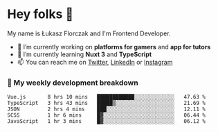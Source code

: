 # Hey folks 👋

My name is Łukasz Florczak and I'm Frontend Developer. 

- 🔭 I’m currently working on **platforms for gamers** and **app for tutors**
- 🌱 I’m currently learning **Nuxt 3** and **TypeScript**
- 📫 You can reach me on [Twitter](https://twitter.com/lukaszflorczak), [LinkedIn](https://pl.linkedin.com/in/lukasz-florczak) or [Instagram](https://instagram.com/lukaszflorczak)


### 🧮 My weekly development breakdown

<!--START_SECTION:waka-->
```text
Vue.js       8 hrs 10 mins   ████████████░░░░░░░░░░░░░   47.63 % 
TypeScript   3 hrs 43 mins   █████▒░░░░░░░░░░░░░░░░░░░   21.69 % 
JSON         2 hrs 4 mins    ███░░░░░░░░░░░░░░░░░░░░░░   12.11 % 
SCSS         1 hr 6 mins     █▓░░░░░░░░░░░░░░░░░░░░░░░   06.44 % 
JavaScript   1 hr 3 mins     █▓░░░░░░░░░░░░░░░░░░░░░░░   06.12 % 
```
<!--END_SECTION:waka-->

<!--
**lukaszflorczak/lukaszflorczak** is a ✨ _special_ ✨ repository because its `README.md` (this file) appears on your GitHub profile.

Here are some ideas to get you started:

- 🔭 I’m currently working on ...
- 🌱 I’m currently learning ...
- 👯 I’m looking to collaborate on ...
- 🤔 I’m looking for help with ...
- 💬 Ask me about ...
- 📫 How to reach me: ...
- 😄 Pronouns: ...
- ⚡ Fun fact: ...
-->
